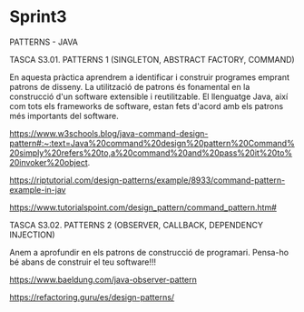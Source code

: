 # Sprint3

PATTERNS - JAVA

TASCA S3.01. PATTERNS 1 (SINGLETON, ABSTRACT FACTORY, COMMAND)

En aquesta pràctica aprendrem a identificar i construir programes emprant patrons de disseny. La utilització de patrons és fonamental en la construcció d'un software extensible i reutilitzable. El llenguatge Java, així com tots els frameworks de software, estan fets d'acord amb els patrons més importants del software.

https://www.w3schools.blog/java-command-design-pattern#:~:text=Java%20command%20design%20pattern%20Command%20simply%20refers%20to,a%20command%20and%20pass%20it%20to%20invoker%20object.

https://riptutorial.com/design-patterns/example/8933/command-pattern-example-in-jav

https://www.tutorialspoint.com/design_pattern/command_pattern.htm#

TASCA S3.02. PATTERNS 2 (OBSERVER, CALLBACK, DEPENDENCY INJECTION)

Anem a aprofundir en els patrons de construcció de programari. Pensa-ho bé abans de construir el teu software!!!

https://www.baeldung.com/java-observer-pattern

https://refactoring.guru/es/design-patterns/

